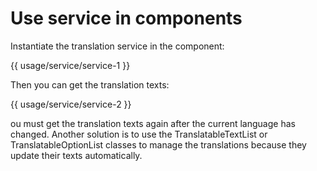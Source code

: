 <!-- ======================================================================
--- Search engine
title:          Use service in components
keywords:       service
description:    Use service in components.
--- Menu system
order:          50
text:           Use service in components
hidden:         false
umbel:          false
--- Page properties
id:             
document:       
layout:         layout-2-left
$-left:         #side-menu
searchable:     true
--- Side menu
side-menu-root:     /documentation
side-menu-header:   Documentation
side-menu-top:      Installation
side-menu-depth:    2
======================================================================= -->

# Use service in components

Instantiate the translation service in the component:

{{ usage/service/service-1 }}

Then you can get the translation texts:

{{ usage/service/service-2 }}

ou must get the translation texts again after the current language has changed.
Another solution is to use the TranslatableTextList or TranslatableOptionList
classes to manage the translations because they update their texts automatically.
